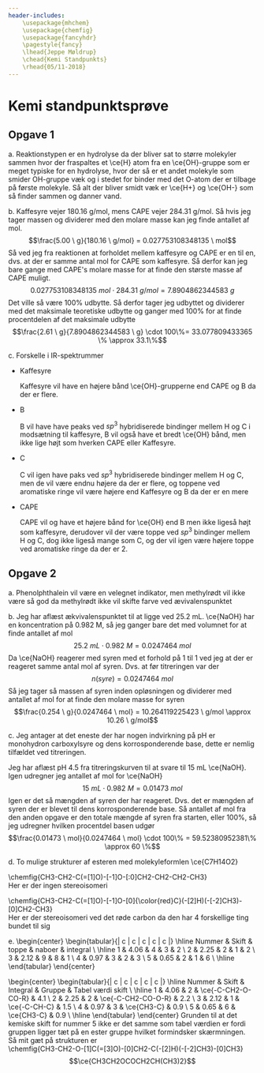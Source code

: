 ```yaml
---
header-includes:
    \usepackage{mhchem}
    \usepackage{chemfig}
    \usepackage{fancyhdr}
    \pagestyle{fancy}
    \lhead{Jeppe Møldrup}
    \chead{Kemi Standpunkts}
    \rhead{05/11-2018}
---
```


# Kemi standpunktsprøve

## Opgave 1

a. Reaktionstypen er en hydrolyse da der bliver sat to større molekyler sammen hvor der fraspaltes et \ce{H} atom
   fra en \ce{OH}-gruppe som er meget typiske for en hydrolyse, hvor der så er et andet molekyle som smider OH-gruppe væk og 
   i stedet for binder med det O-atom der er tilbage på første molekyle. Så alt der bliver smidt væk er \ce{H+} og \ce{OH-} som
   så finder sammen og danner vand.

b. Kaffesyre vejer 180.16 g/mol, mens CAPE vejer 284.31 g/mol. Så hvis jeg tager massen og dividerer med den molare masse
   kan jeg finde antallet af mol.
   $$\frac{5.00 \ g}{180.16 \ g/mol} = 0.027753108348135 \ mol$$
   Så ved jeg fra reaktionen at forholdet mellem kaffesyre og CAPE er en til en, dvs. at der er samme antal mol for CAPE som kaffesyre. Så
   derfor kan jeg bare gange med CAPE's molare masse for at finde den største masse af CAPE muligt.
   $$0.027753108348135 \ mol \cdot 284.31 \ g/mol = 7.8904862344583 \ g$$
   Det ville så være 100\% udbytte. Så derfor tager jeg udbyttet og dividerer med det maksimale teoretiske udbytte og ganger med 100\% for at finde
   procentdelen af det maksimale udbytte
   $$\frac{2.61 \ g}{7.8904862344583 \ g} \cdot 100\%= 33.077809433365 \% \approx 33.1\%$$

c. Forskelle i IR-spektrummer
   * Kaffesyre

     Kaffesyre vil have en højere bånd \ce{OH}-grupperne end CAPE og B da der er flere.
   
   * B

     B vil have have peaks ved $sp^3$ hybridiserede bindinger mellem H og C i modsætning til kaffesyre, B vil også have et bredt \ce{OH} bånd,
     men ikke lige højt som hverken CAPE eller Kaffesyre.

   * C

     C vil igen have paks ved $sp^3$ hybridiserede bindinger mellem H og C, men de vil være endnu højere da der er flere, og toppene ved
     aromatiske ringe vil være højere end Kaffesyre og B da der er en mere

   * CAPE

     CAPE vil og have et højere bånd for \ce{OH} end B men ikke ligeså højt som kaffesyre, derudover vil der være toppe ved $sp^3$ bindinger
     mellem H og C, dog ikke ligeså mange som C, og der vil igen være højere toppe ved aromatiske ringe da der er 2.

## Opgave 2

a. Phenolphthalein vil være en velegnet indikator, men methylrødt vil ikke være så god da methylrødt ikke vil skifte farve ved ævivalenspunktet

b. Jeg har aflæst ækvivalenspunktet til at ligge ved 25.2 mL. \ce{NaOH} har en koncentration på 0.982 M, så jeg ganger bare det med volumnet
   for at finde antallet af mol
   $$25.2 \ mL \cdot 0.982 \ M = 0.0247464 \ mol$$
   Da \ce{NaOH} reagerer med syren med et forhold på 1 til 1 ved jeg at der er reageret samme antal mol af syren. Dvs. at før titreringen var der
   $$n(syre) = 0.0247464 \ mol$$
   Så jeg tager så massen af syren inden opløsningen og dividerer med antallet af mol for at finde den molare masse for syren
   $$\frac{0.254 \ g}{0.0247464 \ mol} = 10.264119225423 \ g/mol \approx 10.26 \ g/mol$$

c. Jeg antager at det eneste der har nogen indvirkning på pH er monohydron carboxylsyre og dens korrosponderende base, dette er nemlig tilfældet
   ved titreringen.  

   Jeg har aflæst pH 4.5 fra titreringskurven til at svare til 15 mL \ce{NaOH}. Igen udregner jeg antallet af mol for \ce{NaOH}
   $$15 \ mL \cdot 0.982 \ M = 0.01473 \ mol$$
   Igen er det så mængden af syren der har reageret. Dvs. det er mængden af syren der er blevet til dens korrosponderende base. Så antallet
   af mol fra den anden opgave er den totale mængde af syren fra starten, eller 100\%, så jeg udregner hvilken procentdel basen udgør
   $$\frac{0.01473 \ mol}{0.0247464 \ mol} \cdot 100\% = 59.52380952381\% \approx 60 \%$$

d. To mulige strukturer af esteren med molekyleformlen \ce{C7H14O2}
   
   \chemfig{CH3-CH2-C(=[1]O)-[-1]O-[:0]CH2-CH2-CH2-CH3}  
   Her er der ingen stereoisomeri
   
   \chemfig{CH3-CH2-C(=[1]O)-[-1]O-[0]{\color{red}C}(-[2]H)(-[-2]CH3)-[0]CH2-CH3}  
   Her er der stereoisomeri ved det røde carbon da den har 4 forskellige ting bundet til sig

e. \begin{center}
   \begin{tabular}{| c | c | c | c | c |}
   \hline
   Nummer & Skift & toppe & naboer & integral \\ \hline
   1 & 4.06 & 4 & 3 & 2 \\
   2 & 2.25 & 2 & 1 & 2 \\
   3 & 2.12 & 9 & 8 & 1 \\
   4 & 0.97 & 3 & 2 & 3 \\
   5 & 0.65 & 2 & 1 & 6 \\ \hline
   \end{tabular}
   \end{center}
   
   \begin{center}
   \begin{tabular}{| c | c | c | c | c |}
   \hline
   Nummer & Skift & Integral & Gruppe & Tabel værdi skift \\ \hline
   1 & 4.06 & 2 & \ce{-C-CH2-O-CO-R} & 4.1 \\
   2 & 2.25 & 2 & \ce{-C-CH2-CO-O-R} & 2.2 \\
   3 & 2.12 & 1 & \ce{-C-CH-C} & 1.5 \\
   4 & 0.97 & 3 & \ce{CH3-C} & 0.9 \\
   5 & 0.65 & 6 & \ce{CH3-C} & 0.9 \\ \hline
   \end{tabular}
   \end{center}
   Grunden til at det kemiske skift for nummer 5 ikke er det samme som tabel værdien er fordi gruppen ligger tæt på en ester gruppe hvilket formindsker
   skærmningen.  
   Så mit gæt på strukturen er  
   \chemfig{CH3-CH2-O-[1]C(=[3]O)-[0]CH2-C(-[2]H)(-[-2]CH3)-[0]CH3}  
   $$\ce{CH3CH2OCOCH2CH(CH3)2}$$
